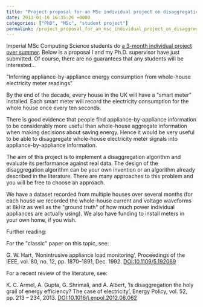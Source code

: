 ```yaml
---
title: "Project proposal for an MSc individual project on disaggregation"
date: 2013-01-16 16:35:26 +0000
categories: ["PhD", "MSc", "student project"]
permalink: /project_proposal_for_an_msc_individual_project_on_disaggregation
---
```

Imperial MSc Computing Science students do [a 3-month individual project
over summer](http://www.doc.ic.ac.uk/lab/msc-projects/). Below is a
proposal I and my Ph.D. supervisor have just submitted. Of course, there
are no guarantees that any students will be interested...

"Inferring appliance-by-appliance energy consumption from whole-house
electricity meter readings"

By the end of the decade, every house in the UK will have a "smart
meter" installed. Each smart meter will record the electricity
consumption for the whole house once every ten seconds.

There is good evidence that people find appliance-by-appliance
information to be considerably more useful than whole-house aggregate
information when making decisions about saving energy. Hence it would be
very useful to be able to disaggregate whole-house electricity meter
signals into appliance-by-appliance information.

The aim of this project is to implement a disaggregation algorithm and
evaluate its performance against real data. The design of the
disaggregation algorithm can be your own invention or an algorithm
already described in the literature. There are many approaches to this
problem and you will be free to choose an approach.

We have a dataset recorded from multiple houses over several months (for
each house we recorded the whole-house current and voltage waveforms at
8kHz as well as the "ground truth" of how much power individual
appliances are actually using). We also have funding to install meters
in your own home, if you wish.

Further reading:

For the "classic" paper on this topic, see:

G. W. Hart, ‘Nonintrusive appliance load monitoring’, Proceedings of the
IEEE, vol. 80, no. 12, pp. 1870–1891, Dec. 1992.
[DOI:10.1109/5.192069](http://dx.doi.org/10.1109/5.192069)

For a recent review of the literature, see:

K. C. Armel, A. Gupta, G. Shrimali, and A. Albert, ‘Is disaggregation
the holy grail of energy efficiency? The case of electricity’, Energy
Policy, vol. 52, pp. 213 – 234, 2013.
[DOI:10.1016/j.enpol.2012.08.062](http://dx.doi.org/DOI:10.1016/j.enpol.2012.08.062)
<!--break-->

